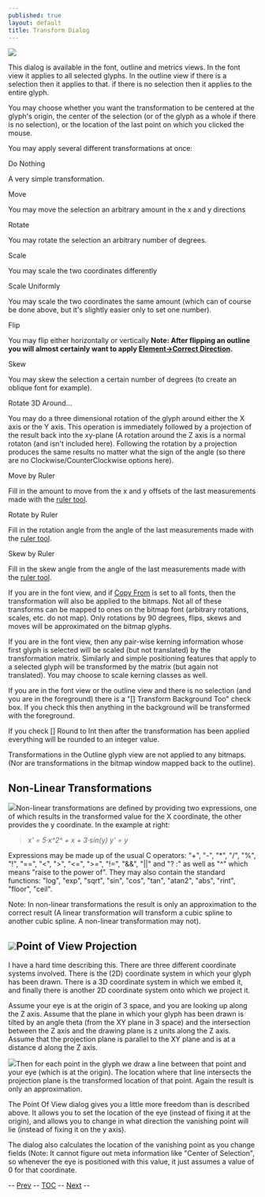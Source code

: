 ```yaml
---
published: true
layout: default
title: Transform Dialog
---
```



![](img/transform.png)

This dialog is available in the font, outline and metrics views. In the
font view it applies to all selected glyphs. In the outline view if
there is a selection then it applies to that. if there is no selection
then it applies to the entire glyph.

You may choose whether you want the transformation to be centered at the
glyph's origin, the center of the selection (or of the glyph as a whole
if there is no selection), or the location of the last point on which
you clicked the mouse.

You may apply several different transformations at once:

Do Nothing

A very simple transformation.

Move

You may move the selection an arbitrary amount in the x and y directions

Rotate

You may rotate the selection an arbitrary number of degrees.

Scale

You may scale the two coordinates differently

Scale Uniformly

You may scale the two coordinates the same amount (which can of course
be done above, but it's slightly easier only to set one number).

Flip

You may flip either horizontally or vertically
 **Note: After flipping an outline you will almost certainly want to
apply [Element-\>Correct Direction](../elementmenu/#Correct).**

Skew

You may skew the selection a certain number of degrees (to create an
oblique font for example).

Rotate 3D Around...

You may do a three dimensional rotation of the glyph around either the X
axis or the Y axis. This operation is immediately followed by a
projection of the result back into the xy-plane (A rotation around the Z
axis is a normal rotaton (and isn't included here). 
 Following the rotation by a projection produces the same results no
matter what the sign of the angle (so there are no
Clockwise/CounterClockwise options here).

Move by Ruler

Fill in the amount to move from the x and y offsets of the last
measurements made with the [ruler tool](../charview/#Ruler).

Rotate by Ruler

Fill in the rotation angle from the angle of the last measurements made
with the [ruler tool](../charview/#Ruler).

Skew by Ruler

Fill in the skew angle from the angle of the last measurements made with
the [ruler tool](../charview/#Ruler).

If you are in the font view, and if [Copy From](../editmenu/#From) is
set to all fonts, then the transformation will also be applied to the
bitmaps. Not all of these transforms can be mapped to ones on the bitmap
font (arbitrary rotations, scales, etc. do not map). Only rotations by
90 degrees, flips, skews and moves will be approximated on the bitmap
glyphs.

If you are in the font view, then any pair-wise kerning information
whose first glyph is selected will be scaled (but not translated) by the
transformation matrix. Similarly and simple positioning features that
apply to a selected glyph will be transformed by the matrix (but again
not translated). You may choose to scale kerning classes as well.

If you are in the font view or the outline view and there is no
selection (and you are in the foreground) there is a "[] Transform
Background Too" check box. If you check this then anything in the
background will be transformed with the foreground.

If you check [] Round to Int then after the transformation has been
applied everything will be rounded to an integer value.

Transformations in the Outline glyph view are not applied to any
bitmaps. (Nor are transformations in the bitmap window mapped back to
the outline).

Non-Linear Transformations
--------------------------

![](img/non-linear.png)Non-linear transformations are defined by providing
two expressions, one of which results in the transformed value for the X
coordinate, the other provides the y coordinate. In the example at
right:

> *x' = 5·x^2^ + x + 3·sin(y)
>  y' = y*

Expressions may be made up of the usual C operators: "+", "-", "\*",
"/", "%", "!", "==", "\<", "\>", "\<=", "\>=", "!=", "&&", "||" and "?
:" as well as "\^" which means "raise to the power of". They may also
contain the standard functions: "log", "exp", "sqrt", "sin", "cos",
"tan", "atan2", "abs", "rint", "floor", "ceil".

Note: In non-linear transformations the result is only an approximation
to the correct result (A linear transformation will transform a cubic
spline to another cubic spline. A non-linear transformation may not).

![](img/PoV.png)Point of View Projection
------------------------------------

I have a hard time describing this. There are three different coordinate
systems involved. There is the (2D) coordinate system in which your
glyph has been drawn. There is a 3D coordinate system in which we embed
it, and finally there is another 2D coordinate system onto which we
project it.

Assume your eye is at the origin of 3 space, and you are looking up
along the Z axis. Assume that the plane in which your glyph has been
drawn is tilted by an angle theta (from the XY plane in 3 space) and the
intersection between the Z axis and the drawing plane is z units along
the Z axis. Assume that the projection plane is parallel to the XY plane
and is at a distance d along the Z axis.

![](img/Bperspective.png)Then for each point in the glyph we draw a line
between that point and your eye (which is at the origin). The location
where that line intersects the projection plane is the transformed
location of that point. Again the result is only an approximation.

The Point Of View dialog gives you a little more freedom than is
described above. It allows you to set the location of the eye (instead
of fixing it at the origin), and allows you to change in what direction
the vanishing point will lie (instead of fixing it on the y axis).

The dialog also calculates the location of the vanishing point as you
change fields (Note: It cannot figure out meta information like "Center
of Selection", so whenever the eye is positioned with this value, it
just assumes a value of 0 for that coordinate.

-- [Prev](../elementmenu/) -- [TOC](overview.html) --
[Next](../elementmenu/) --
